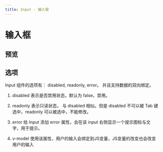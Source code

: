```yaml
---
title: Input - 输入框
---
```


# 输入框

## 预览
<ClientOnly>
<input-demo></input-demo>
</ClientOnly>

## 选项
Input 组件的选项有： disabled, readonly, error。 并且支持数据的双向绑定。

1. disabled
表示是否禁用状态，默认为 false，禁用。

2. readonly
表示只读状态， 与 disabled 相似。但是 disabled 不可以被 Tab 键选中，readonly 可以被选中，不能修改。

3. error
给 Input 添加 error 属性，会在该 input 右侧显示一个提示图标与文字，用于提示。

4. v-model
使用该属性，用户的输入会绑定到JS变量，JS变量的改变也会改变用户的输入
